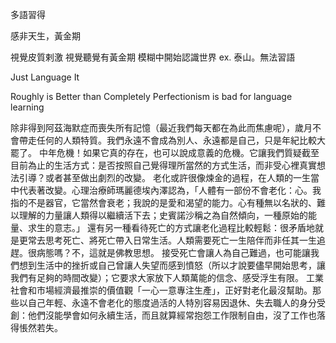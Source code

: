 多語習得


感非天生，黃金期

視覺皮質剌激
視覺聽覺有黃金期
模糊中開始認識世界
ex. 泰山。無法習語


Just Language It

Roughly is Better than Completely
Perfectionism is bad for language learning


除非得到阿茲海默症而喪失所有記憶（最近我們每天都在為此而焦慮呢），歲月不會帶走任何的人類特質。我們永遠不會成為別人、永遠都是自己，只是年紀比較大罷了。
中年危機！如果它真的存在，也可以說成意義的危機。它讓我們質疑截至目前為止的生活方式：是否按照自己覺得理所當然的方式生活，而非受心裡真實想法引導？或者甚至做出劇烈的改變。
老化或許很像煉金的過程，在人類的一生當中代表著改變。心理治療師瑪麗德埃內澤認為，「人體有一部份不會老化：心。我指的不是器官，它當然會衰老；我說的是愛和渴望的能力。心有種無以名狀的、難以理解的力量讓人類得以繼續活下去；史賓諾沙稱之為自然傾向，一種原始的能量、求生的意志。」
還有另一種看待死亡的方式讓老化過程比較輕鬆：很矛盾地就是更常去思考死亡、將死亡帶入日常生活。人類需要死亡一生陪伴而非任其一生追趕。很病態嗎？不，這就是佛教思想。
接受死亡會讓人為自己難過，也可能讓我們想到生活中的挫折或自己曾讓人失望而感到憤怒（所以才說要儘早開始思考，讓我們有足夠的時間改變）；它要求大家放下人類萬能的信念、感受浮生有限。
工業社會和市場經濟最推崇的價值觀「一心一意專注生產」，正好對老化最沒幫助。那些以自己年輕、永遠不會老化的態度過活的人特別容易因退休、失去職人的身分受創：他們沒能學會如何永續生活，而且就算經常抱怨工作限制自由，沒了工作也落得悵然若失。
